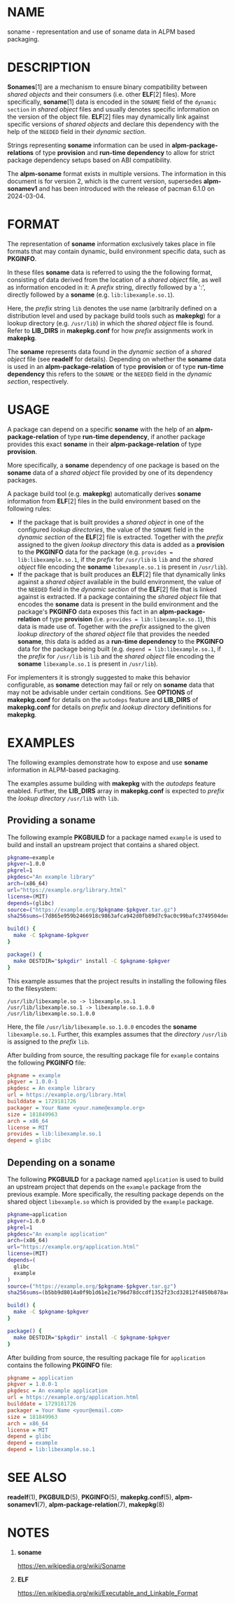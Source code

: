 # NAME

soname - representation and use of soname data in ALPM based packaging.

# DESCRIPTION

**Sonames**[1] are a mechanism to ensure binary compatibility between _shared objects_ and their consumers (i.e. other **ELF**[2] files).
More specifically, **soname**[1] data is encoded in the `SONAME` field of the `dynamic section` in _shared object_ files and usually denotes specific information on the version of the object file.
**ELF**[2] files may dynamically link against specific versions of _shared objects_ and declare this dependency with the help of the `NEEDED` field in their _dynamic section_.

Strings representing **soname** information can be used in **alpm-package-relations** of type **provision** and **run-time dependency** to allow for strict package dependency setups based on ABI compatibility.

The **alpm-soname** format exists in multiple versions.
The information in this document is for version 2, which is the current version, supersedes **alpm-sonamev1** and has been introduced with the release of pacman 6.1.0 on 2024-03-04.

# FORMAT

The representation of **soname** information exclusively takes place in file formats that may contain dynamic, build environment specific data, such as **PKGINFO**.

In these files **soname** data is referred to using the the following format, consisting of data derived from the location of a _shared object_ file, as well as information encoded in it:
A _prefix_ string, directly followed by a ':', directly followed by a **soname** (e.g. `lib:libexample.so.1`).

Here, the _prefix_ string `lib` denotes the use name (arbitrarily defined on a distribution level and used by package build tools such as **makepkg**) for a lookup directory (e.g. `/usr/lib`) in which the _shared object_ file is found.
Refer to **LIB_DIRS** in **makepkg.conf** for how _prefix_ assignments work in **makepkg**.

The **soname** represents data found in the _dynamic section_ of a _shared object_ file (see **readelf** for details).
Depending on whether the **soname** data is used in an **alpm-package-relation** of type **provision** or of type **run-time dependency** this refers to the `SONAME` or the `NEEDED` field in the _dynamic section_, respectively.

# USAGE

A package can depend on a specific **soname** with the help of an **alpm-package-relation** of type **run-time dependency**, if another package provides this exact **soname** in their **alpm-package-relation** of type **provision**.

More specifically, a **soname** dependency of one package is based on the **soname** data of a _shared object_ file provided by one of its dependency packages.

A package build tool (e.g. **makepkg**) automatically derives **soname** information from **ELF**[2] files in the build environment based on the following rules:

- If the package that is built provides a _shared object_ in one of the configured _lookup directories_, the value of the `SONAME` field in the _dynamic section_ of the **ELF**[2] file is extracted.
  Together with the _prefix_ assigned to the given _lookup directory_ this data is added as a **provision** to the **PKGINFO** data for the package (e.g. `provides = lib:libexample.so.1`, if the _prefix_ for `/usr/lib` is `lib` and the _shared object_ file encoding the **soname** `libexample.so.1` is present in `/usr/lib`).
- If the package that is built produces an **ELF**[2] file that dynamically links against a _shared object_ available in the build environment, the value of the `NEEDED` field in the _dynamic section_ of the **ELF**[2] file that is linked against is extracted.
  If a package containing the _shared object_ file that encodes the **soname** data is present in the build environment and the package's **PKGINFO** data exposes this fact in an **alpm-package-relation** of type **provision** (i.e. `provides = lib:libexample.so.1`), this data is made use of.
  Together with the _prefix_ assigned to the given _lookup directory_ of the _shared object_ file that provides the needed **soname**, this data is added as a **run-time dependency** to the **PKGINFO** data for the package being built (e.g. `depend = lib:libexample.so.1`, if the _prefix_ for `/usr/lib` is `lib` and the _shared object_ file encoding the **soname** `libexample.so.1` is present in `/usr/lib`).

For implementers it is strongly suggested to make this behavior configurable, as **soname** detection may fail or rely on **soname** data that may not be advisable under certain conditions.
See **OPTIONS** of **makepkg.conf** for details on the `autodeps` feature and **LIB_DIRS** of **makepkg.conf** for details on _prefix_ and _lookup directory_ definitions for **makepkg**.

# EXAMPLES

The following examples demonstrate how to expose and use **soname** information in ALPM-based packaging.

The examples assume building with **makepkg** with the _autodeps_ feature enabled.
Further, the **LIB_DIRS** array in **makepkg.conf** is expected to _prefix_ the _lookup directory_ `/usr/lib` with `lib`.

## Providing a soname

The following example **PKGBUILD** for a package named `example` is used to build and install an upstream project that contains a shared object.

```bash
pkgname=example
pkgver=1.0.0
pkgrel=1
pkgdesc="An example library"
arch=(x86_64)
url="https://example.org/library.html"
license=(MIT)
depends=(glibc)
source=("https://example.org/$pkgname-$pkgver.tar.gz")
sha256sums=(7d865e959b2466918c9863afca942d0fb89d7c9ac0c99bafc3749504ded97730)

build() {
  make -C $pkgname-$pkgver
}

package() {
  make DESTDIR="$pkgdir" install -C $pkgname-$pkgver
}
```

This example assumes that the project results in installing the following files to the filesystem:

```text
/usr/lib/libexample.so -> libexample.so.1
/usr/lib/libexample.so.1 -> libexample.so.1.0.0
/usr/lib/libexample.so.1.0.0
```

Here, the file `/usr/lib/libexample.so.1.0.0` encodes the **soname** `libexample.so.1`.
Further, this examples assumes that the _directory_ `/usr/lib` is assigned to the _prefix_ `lib`.

After building from source, the resulting package file for `example` contains the following **PKGINFO** file:

```ini
pkgname = example
pkgver = 1.0.0-1
pkgdesc = An example library
url = https://example.org/library.html
builddate = 1729181726
packager = Your Name <your.name@example.org>
size = 181849963
arch = x86_64
license = MIT
provides = lib:libexample.so.1
depend = glibc
```

## Depending on a soname

The following **PKGBUILD** for a package named `application` is used to build an upstream project that depends on the `example` package from the previous example.
More specifically, the resulting package depends on the shared object `libexample.so` which is provided by the `example` package.

```bash
pkgname=application
pkgver=1.0.0
pkgrel=1
pkgdesc="An example application"
arch=(x86_64)
url="https://example.org/application.html"
license=(MIT)
depends=(
  glibc
  example
)
source=("https://example.org/$pkgname-$pkgver.tar.gz")
sha256sums=(b5bb9d8014a0f9b1d61e21e796d78dccdf1352f23cd32812f4850b878ae4944c)

build() {
  make -C $pkgname-$pkgver
}

package() {
  make DESTDIR="$pkgdir" install -C $pkgname-$pkgver
}
```

After building from source, the resulting package file for `application` contains the following **PKGINFO** file:

```ini
pkgname = application
pkgver = 1.0.0-1
pkgdesc = An example application
url = https://example.org/application.html
builddate = 1729181726
packager = Your Name <your@email.com>
size = 181849963
arch = x86_64
license = MIT
depend = glibc
depend = example
depend = lib:libexample.so.1
```

# SEE ALSO

**readelf**(1), **PKGBUILD**(5), **PKGINFO**(5), **makepkg.conf**(5), **alpm-sonamev1**(7), **alpm-package-relation**(7), **makepkg**(8)

# NOTES

1. **soname**

   https://en.wikipedia.org/wiki/Soname

1. **ELF**

   https://en.wikipedia.org/wiki/Executable_and_Linkable_Format
